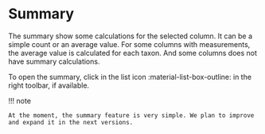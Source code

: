 # Summary

The summary show some calculations for the selected column. It can be a simple count or an average value. For some columns with measurements, the average value is calculated for each taxon. And some columns does not have summary calculations.

To open the summary, click in the list icon :material-list-box-outline: in the right toolbar, if available.

!!! note

    At the moment, the summary feature is very simple. We plan to improve and expand it in the next versions.
